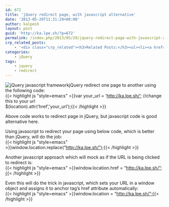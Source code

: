 ```yaml
---
id: 672
title: 'jQuery redirect page, with javascript alternative'
date: '2013-05-29T11:31:29+00:00'
author: kalpesh
layout: post
guid: 'http://ka.lpe.sh/?p=672'
permalink: /index.php/2013/05/29/jquery-redirect-page-with-javascript-alternative/
crp_related_posts:
    - '<div class="crp_related"><h3>Related Posts:</h3><ul><li><a href="http://ka.lpe.sh/2013/02/23/magento-product-free-paid-sample-purchase-order/"     class="crp_title">Magento: Product Free/Paid SAMPLE Purchase Order</a></li><li><a href="http://ka.lpe.sh/2011/06/14/magento-get-file-paths-and-urls/"     class="crp_title">Magento get file paths and URLs</a></li><li><a href="http://ka.lpe.sh/2013/05/26/magento-remove-index-php-from-url/"     class="crp_title">Magento remove index.php from URL</a></li><li><a href="http://ka.lpe.sh/2012/02/12/magento-show-track-your-order-in-frontend-my-orders/"     class="crp_title">Magento: Show &#8220;track your order&#8221; in frontend &#8211; My Orders</a></li><li><a href="http://ka.lpe.sh/2013/02/25/magento-design-patterns/"     class="crp_title">Magento: Design Patterns</a></li></ul></div>'
categories:
    - jQuery
tags:
    - jquery
    - redirect
---
```


![jQuery javascript framework](http://ka.lpe.sh/wp-content/uploads/2013/06/jquery-logo.png)jQuery redirect one page to another using the following code:  
{{< highlight js "style=emacs" >}}var your_url = ‘http://ka.lpe.sh/’; //change this to your url  
$(location).attr(‘href’,’your_url’);{{< /highlight >}}

Above code works to redirect page in jQuery, but javascript code is good alternative here.

Using javascript to redirect your page using below code, which is better than jQuery, will do the job:  
{{< highlight js "style=emacs" >}}window.location.replace(“http://ka.lpe.sh/”);{{< /highlight >}}

Another javascript approach which will mock as if the URL is being clicked to redirect is:  
{{< highlight js "style=emacs" >}}window.location.href = “http://ka.lpe.sh/”;{{< /highlight >}}

Even this will do the trick in javascript, which sets your URL in a window object and assigns it to anchor tag’s href attribute automatically:  
{{< highlight js "style=emacs" >}}window.location = “http://ka.lpe.sh/”;{{< /highlight >}}
